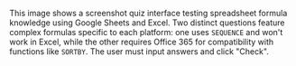 This image shows a screenshot quiz interface testing spreadsheet formula knowledge using Google Sheets and Excel. Two distinct questions feature complex formulas specific to each platform: one uses `SEQUENCE` and won't work in Excel, while the other requires Office 365 for compatibility with functions like `SORTBY`. The user must input answers and click "Check".
